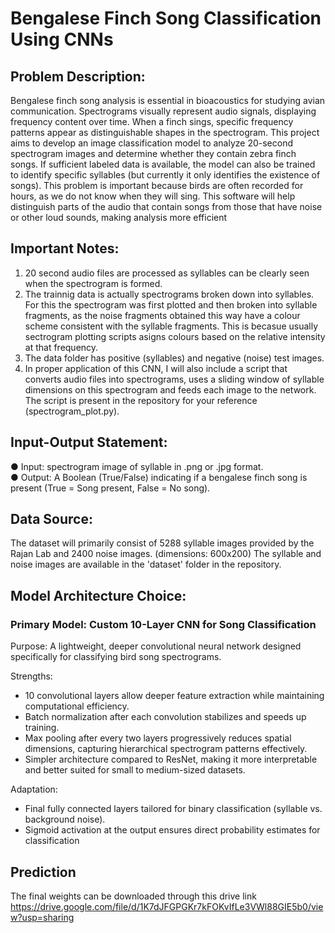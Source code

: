 # Bengalese Finch Song Classification Using CNNs

## Problem Description:
Bengalese finch song analysis is essential in bioacoustics for studying avian communication.
Spectrograms visually represent audio signals, displaying frequency content over time. When a 
finch sings, specific frequency patterns appear as distinguishable shapes in the
spectrogram. This project aims to develop an image classification model to analyze 20-second
spectrogram images and determine whether they contain zebra finch songs. If sufficient labeled
data is available, the model can also be trained to identify specific syllables (but currently it 
only identifies the existence of songs).
This problem is important because birds are often recorded for hours, as we do not know when
they will sing. This software will help distinguish parts of the audio that contain songs from those
that have noise or other loud sounds, making analysis more efficient

## Important Notes:
1. 20 second audio files are processed as syllables can be clearly seen when the spectrogram is formed. 
2. The trainnig data is actually spectrograms broken down into syllables. For this the spectrogram was first plotted and then broken into syllable fragments, as the noise fragments obtained this way have a colour scheme consistent with the syllable fragments. This is becasue usually sectrogram plotting scripts asigns colours based on the relative intensity at that frequency.
3. The data folder has positive (syllables) and negative (noise) test images.
4. In proper application of this CNN, I will also include a script that converts audio files into spectrograms, uses a sliding window of syllable dimensions on this spectrogram and feeds each image to the network. The script is present in the repository for your reference (spectrogram_plot.py).

## Input-Output Statement:
 
● Input: spectrogram image of syllable in .png or .jpg format.\
● Output: A Boolean (True/False) indicating if a bengalese finch song is present (True = Song
present, False = No song).

## Data Source:
The dataset will primarily consist of 5288 syllable images provided by the Rajan Lab and 2400 noise images. (dimensions: 600x200)
The syllable and noise images are available in the 'dataset' folder in the repository.

## Model Architecture Choice:
### Primary Model: Custom 10-Layer CNN for Song Classification
Purpose: A lightweight, deeper convolutional neural network designed specifically for classifying bird song spectrograms.

Strengths:
- 10 convolutional layers allow deeper feature extraction while maintaining computational efficiency.
- Batch normalization after each convolution stabilizes and speeds up training. 
- Max pooling after every two layers progressively reduces spatial dimensions, capturing hierarchical spectrogram patterns effectively.
- Simpler architecture compared to ResNet, making it more interpretable and better suited for small to medium-sized datasets.

Adaptation:
- Final fully connected layers tailored for binary classification (syllable vs. background noise).
- Sigmoid activation at the output ensures direct probability estimates for classification

## Prediction
The final weights can be downloaded through this drive link
https://drive.google.com/file/d/1K7dJFGPGKr7kFOKvIfLe3VWl88GIE5b0/view?usp=sharing
